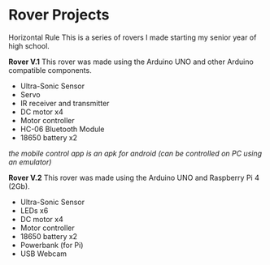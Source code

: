 # Rover Projects
Horizontal Rule
This is a series of rovers I made starting my senior year of high school.

**Rover V.1**
This rover was made using the Arduino UNO and other Arduino compatible components.
* Ultra-Sonic Sensor 
* Servo 
* IR receiver and transmitter  
* DC motor x4
* Motor controller
* HC-06 Bluetooth Module
* 18650 battery x2

*the mobile control app is an apk for android (can be controlled on PC using an emulator)*

**Rover V.2**
This rover was made using the Arduino UNO and Raspberry Pi 4 (2Gb).
* Ultra-Sonic Sensor 
* LEDs x6  
* DC motor x4
* Motor controller
* 18650 battery x2
* Powerbank (for Pi)
* USB Webcam
